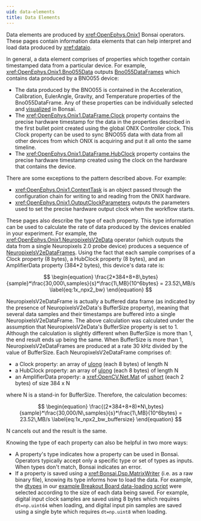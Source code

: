 ```yaml
---
uid: data-elements
title: Data Elements
---
```


Data elements are produced by <xref:OpenEphys.Onix1> Bonsai operators. These
pages contain information data elements that can help interpret and load data
produced by <xref:dataio>.

In general, a data element comprises of properties which together contain
timestamped data from a particular device. For example,
<xref:OpenEphys.Onix1.Bno055Data> outputs
[Bno055DataFrames](xref:OpenEphys.Onix1.Bno055DataFrame) which contains data
produced by a BNO055 device: 
-   The data produced by the BNO055 is contained in the Acceleration,
    Calibration, EulerAngle, Gravity, and Temperature properties of the
    Bno055DataFrame. Any of these properties can be individually selected and
    [visualized](xref:visualize-data) in Bonsai.
-   The <xref:OpenEphys.Onix1.DataFrame.Clock> property contains the precise
    hardware timestamp for the data in the properties described in the first
    bullet point created using the global ONIX Controller clock. This Clock
    property can be used to sync BNO055 data with data from all other devices
    from which ONIX is acquiring and put it all onto the same timeline. 
-   The <xref:OpenEphys.Onix1.DataFrame.HubClock> property contains the precise
    hardware timestamp created using the clock on the hardware that contains
    the device.

There are some exceptions to the pattern described above. For example: 
-   <xref:OpenEphys.Onix1.ContextTask> is an object passed through the
    configuration chain for writing to and reading from the ONIX hardware.
-   <xref:OpenEphys.Onix1.OutputClockParameters> outputs the parameters used to
    set the precise hardware output clock when the workflow starts.

These pages also describe the type of each property. This type information can
be used to calculate the rate of data produced by the devices enabled in your
experiment. For example, the <xref:OpenEphys.Onix1.NeuropixelsV2eData> operator
(which outputs the data from a single Neuropixels 2.0 probe device) produces a
sequence of
[NeuropixelsV2eDataFrames](xref:OpenEphys.Onix1.NeuropixelsV2eDataFrame). Using
the fact that each sample comprises of a Clock property (8 bytes), a HubClock
property (8 bytes), and an AmplifierData property (384*2 bytes), this device's
data rate is: 

$$
\begin{equation}
    \frac{2*384+8+8\,bytes}{sample}*\frac{30,000\,samples}{s}*\frac{1\,MB}{10^6bytes} = 23.52\,MB/s
    \label{eq:1x_npx2_bw}
\end{equation}
$$

NeuropixelsV2eDataFrame is actually a buffered data frame (as indicated by the
presence of NeuropixelsV2eData's BufferSize property), meaning that several data
samples and their timestamps are buffered into a single NeuropixelsV2eDataFrame.
The above calculation was calculated under the assumption that
NeuropixelsV2eData's BufferSize property is set to 1. Although the calculation
is slightly different when BufferSize is more than 1, the end result ends up
being the same. When BufferSize is more than 1, NeuropixelsV2eDataFrames are
produced at a rate 30 kHz divided by the value of BufferSize. Each
NeuropixelsV2eDataFrame comprises of:

-   a Clock property: an array of <a class="xref external"
    href="https://learn.microsoft.com/dotnet/api/system.uint64" target="_blank"
    rel="noopener noreferrer nofollow">ulong</a> (each 8 bytes) of length N
-   a HubClock property: an array of <a class="xref external"
    href="https://learn.microsoft.com/dotnet/api/system.uint64" target="_blank"
    rel="noopener noreferrer nofollow">ulong</a> (each 8 bytes) of length N
-   an AmplifierData property: a <xref:OpenCV.Net.Mat> of <a class="xref
    external" href="https://learn.microsoft.com/dotnet/api/system.uint16"
    target="_blank" rel="noopener noreferrer nofollow">ushort</a> (each 2 bytes)
    of size 384 x N

where N is a stand-in for BufferSize. Therefore, the calculation becomes:

$$
\begin{equation}
    \frac{(2*384+8+8)*N\,bytes}{sample}*\frac{30,000/N\,samples}{s}*\frac{1\,MB}{10^6bytes} = 23.52\,MB/s
    \label{eq:1x_npx2_bw_buffersize}
\end{equation}
$$

N cancels out and the result is the same. 

Knowing the type of each property can also be helpful in two more ways:

-   A property's type indicates how a property can be used in Bonsai. Operators
    typically accept only a specific type or set of types as inputs. When types
    don't match, Bonsai indicates an error.
-   If a property is saved using a <xref:Bonsai.Dsp.MatrixWriter> (i.e. as a raw
    binary file), knowing its type informs how to load the data. For example,
    the [dtypes](https://numpy.org/doc/stable/reference/arrays.dtypes.html) in
    our [example Breakout Board data-loading script](xref:breakout_load-data)
    were selected according to the size of each data being saved. For example,
    digital input clock samples are saved using 8 bytes which requires
    `dt=np.uint64` when loading, and digital input pin samples are saved using a
    single byte which requires `dt=np.uint8` when loading.


